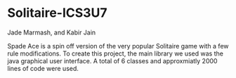 # Solitaire-ICS3U7
Jade Marmash,  and Kabir Jain

Spade Ace is a spin off version of the very popular Solitaire game with a few rule modifications. To create this project, the main library we used was
the java graphical user interface. A total of 6 classes and approxmiatly 2000 lines of code were used.
